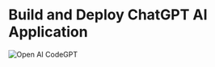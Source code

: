 # Build and Deploy ChatGPT AI Application
![Open AI CodeGPT](https://i.ibb.co/LS4DRhb/image-257.png)

### 
